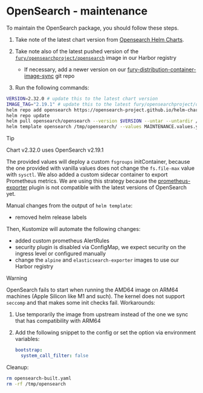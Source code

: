 # OpenSearch - maintenance

To maintain the OpenSearch package, you should follow these steps.

1. Take note of the latest chart version from [Opensearch Helm Charts][opensearch-helm-charts].
2. Take note also of the latest pushed version of the [`fury/opensearchproject/opensearch`](https://registry.sighup.io/harbor/projects/37/repositories/opensearchproject%2Fopensearch/artifacts-tab`) image in our Harbor registry
    - If necessary, add a newer version on our [fury-distribution-container-image-sync](https://github.com/sighupio/fury-distribution-container-image-sync/blob/main/modules/logging/images.yml#L36) git repo

3. Run the following commands:

  ```bash
  VERSION=2.32.0 # update this to the latest chart version
  IMAGE_TAG="2.19.1" # update this to the latest fury/opensearchproject/opensearch image tag
  helm repo add opensearch https://opensearch-project.github.io/helm-charts/
  helm repo update
  helm pull opensearch/opensearch --version $VERSION --untar --untardir /tmp # this command will download the chart in /tmp/opensearch
  helm template opensearch /tmp/opensearch/ --values MAINTENANCE.values.yaml --set "image.tag"="$IMAGE_TAG" -n logging > opensearch-built.yaml
  ```

  > [!TIP]
  > Chart v2.32.0 uses OpenSearch v2.19.1

The provided values will deploy a custom `fsgroups` initContainer, because the one provided with vanilla values
does not change the `fs.file-max` value with `sysctl`.
We also added a custom sidecar container to export Prometheus metrics. We are using this strategy because the [prometheus-exporter](https://github.com/Aiven-Open/prometheus-exporter-plugin-for-opensearch) plugin is not compatible with the latest versions of OpenSearch yet.

Manual changes from the output of `helm template`:

- removed helm release labels

Then, Kustomize will automate the following changes:

- added custom prometheus AlertRules
- security plugin is disabled via ConfigMap, we expect security on the ingress level or configured manually
- change the `alpine` and `elasticsearch-exporter` images to use our Harbor registry

> [!WARNING]
> OpenSearch fails to start when running the AMD64 image on ARM64 machines (Apple Silicon like M1 and such). The kernel does not support
> `seccomp` and that makes some init checks fail.
> Workarounds:
>
> 1. Use temporarily the image from upstream instead of the one we sync that has compatibility with ARM64
> 2. Add the following snippet to the config or set the option via environment variables:
>
>    ```yaml
>    bootstrap:
>      system_call_filter: false
>    ```

Cleanup:

```bash
rm opensearch-built.yaml
rm -rf /tmp/opensearch
```

[opensearch-helm-charts]: https://github.com/opensearch-project/helm-charts/releases
